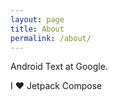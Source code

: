```yaml
---
layout: page
title: About
permalink: /about/
---
```


Android Text at Google.

I ❤️ Jetpack Compose
